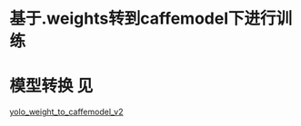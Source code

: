 # 基于.weights转到caffemodel下进行训练

# 模型转换 见
[yolo_weight_to_caffemodel_v2](https://github.com/Ewenwan/MVision/blob/master/darknect/caffe/convert_tool/yolo_weight_to_caffemodel_v2.py)

